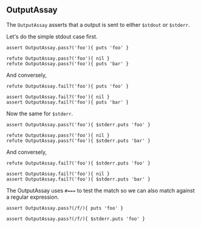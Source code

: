 ## OutputAssay

The `OutputAssay` asserts that a output is sent to either `$stdout` or `$stderr`.

Let's do the simple stdout case first.

    assert OutputAssay.pass?('foo'){ puts 'foo' }

    refute OutputAssay.pass?('foo'){ nil }
    refute OutputAssay.pass?('foo'){ puts 'bar' }

And conversely,

    refute OutputAssay.fail?('foo'){ puts 'foo' }

    assert OutputAssay.fail?('foo'){ nil }
    assert OutputAssay.fail?('foo'){ puts 'bar' }

Now the same for `$stderr`.

    assert OutputAssay.pass?('foo'){ $stderr.puts 'foo' }

    refute OutputAssay.pass?('foo'){ nil }
    refute OutputAssay.pass?('foo'){ $stderr.puts 'bar' }

And conversely,

    refute OutputAssay.fail?('foo'){ $stderr.puts 'foo' }

    assert OutputAssay.fail?('foo'){ nil }
    assert OutputAssay.fail?('foo'){ $stderr.puts 'bar' }

The OutputAssay uses `#===` to test the match so we can also 
match against a regular expression.

    assert OutputAssay.pass?(/f/){ puts 'foo' }

    assert OutputAssay.pass?(/f/){ $stderr.puts 'foo' }

